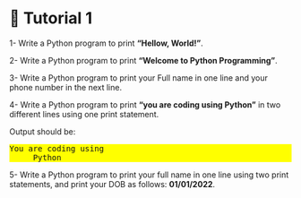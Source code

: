 # 🚀  Tutorial 1

1- Write a Python program to print **“Hellow, World!”**.

2- Write a Python program to print **“Welcome to Python Programming”**.

3- Write a Python program to print your Full name in one line and your phone number in the next line.

4- Write a Python program to print **“you are coding using Python”** in two different lines using one print statement.

   Output should be:
   <pre style="background-color: yellow;">You are coding using 
     Python</pre>

5- Write a Python program to print your full name in one line using two print statements, and print your DOB as follows: **01/01/2022**.
